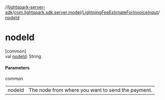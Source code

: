 //[lightspark-server-sdk](../../../index.md)/[com.lightspark.sdk.server.model](../index.md)/[LightningFeeEstimateForInvoiceInput](index.md)/[nodeId](node-id.md)

# nodeId

[common]\
val [nodeId](node-id.md): String

#### Parameters

common

| | |
|---|---|
| nodeId | The node from where you want to send the payment. |
